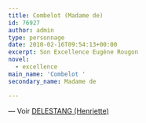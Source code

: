 ```yaml
---
title: Combelot (Madame de)
id: 76927
author: admin
type: personnage
date: 2010-02-16T09:54:13+00:00
excerpt: Son Excellence Eugène Rougon
novel:
  - excellence
main_name: 'Combelot '
secondary_name: Madame de

---
```

— Voir [DELESTANG (Henriette)][1]

 [1]: http://